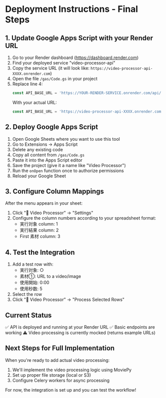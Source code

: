 # Deployment Instructions - Final Steps

## 1. Update Google Apps Script with your Render URL

1. Go to your Render dashboard (https://dashboard.render.com)
2. Find your deployed service "video-processor-api"
3. Copy the service URL (it will look like: `https://video-processor-api-XXXX.onrender.com`)
4. Open the file `/gas/Code.gs` in your project
5. Replace line 4:
   ```javascript
   const API_BASE_URL = 'https://YOUR-RENDER-SERVICE.onrender.com/api/v1';
   ```
   With your actual URL:
   ```javascript
   const API_BASE_URL = 'https://video-processor-api-XXXX.onrender.com/api/v1';
   ```

## 2. Deploy Google Apps Script

1. Open Google Sheets where you want to use this tool
2. Go to Extensions → Apps Script
3. Delete any existing code
4. Copy all content from `/gas/Code.gs`
5. Paste it into the Apps Script editor
6. Save the project (give it a name like "Video Processor")
7. Run the `onOpen` function once to authorize permissions
8. Reload your Google Sheet

## 3. Configure Column Mappings

After the menu appears in your sheet:
1. Click "🎥 Video Processor" → "Settings"
2. Configure the column numbers according to your spreadsheet format:
   - 実行対象 column: 1
   - 実行結果 column: 2
   - First 素材 column: 3

## 4. Test the Integration

1. Add a test row with:
   - 実行対象: ○
   - 素材①: URL to a video/image
   - 使用開始: 0:00
   - 使用秒数: 5
2. Select the row
3. Click "🎥 Video Processor" → "Process Selected Rows"

## Current Status

✅ API is deployed and running at your Render URL
✅ Basic endpoints are working
⚠️ Video processing is currently mocked (returns example URLs)

## Next Steps for Full Implementation

When you're ready to add actual video processing:
1. We'll implement the video processing logic using MoviePy
2. Set up proper file storage (local or S3)
3. Configure Celery workers for async processing

For now, the integration is set up and you can test the workflow!